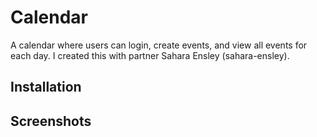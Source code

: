 # Calendar
A calendar where users can login, create events, and view all events for each day. I created this with partner Sahara Ensley (sahara-ensley).

## Installation


## Screenshots
